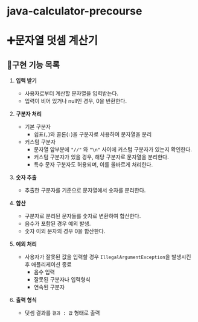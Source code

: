 # java-calculator-precourse

# ➕문자열 덧셈 계산기

## 📌구현 기능 목록

1. **입력 받기**
    * 사용자로부터 계산할 문자열을 입력받는다.
    * 입력이 비어 있거나 null인 경우, 0을 반환한다.


2. **구분자 처리**
    * 기본 구분자
        * 쉼표(`,`)와 콜론(`:`)을 구분자로 사용하여 문자열을 분리
    * 커스텀 구분자
        * 문자열 앞부분에 `"//"` 와 `"\n"` 사이에 커스텀 구분자가 있는지 확인한다.
        * 커스텀 구분자가 있을 경우, 해당 구분자로 문자열을 분리한다.
        * 특수 문자 구분자도 허용되며, 이를 올바르게 처리한다.


3. **숫자 추출**
    * 추출한 구분자를 기준으로 문자열에서 숫자를 분리한다.


4. **합산**
    - 구분자로 분리된 문자들를 숫자로 변환하여 합산한다.
    - 음수가 포함된 경우 예외 발생.
    - 숫자 이외 문자의 경우 0을 합산한다.


5. **예외 처리**
    - 사용자가 잘못된 값을 입력할 경우 `IllegalArgumentException`을 발생시킨 후 애플리케이션 종료
        * 음수 입력
        * 잘못된 구분자나 입력형식
        * 연속된 구분자


6. **출력 형식**
    * 덧셈 결과를 `결과 : 값` 형태로 출력